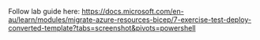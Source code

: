 Follow lab guide here: https://docs.microsoft.com/en-au/learn/modules/migrate-azure-resources-bicep/7-exercise-test-deploy-converted-template?tabs=screenshot&pivots=powershell
